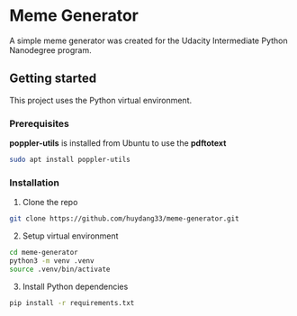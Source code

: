 # Meme Generator
A simple meme generator was created for the Udacity Intermediate Python Nanodegree program.

## Getting started

This project uses the Python virtual environment.

### Prerequisites

**poppler-utils** is installed from Ubuntu to use the **pdftotext**

```bash
sudo apt install poppler-utils
```

### Installation 

1. Clone the repo
```bash
git clone https://github.com/huydang33/meme-generator.git
```

2. Setup virtual environment
```bash
cd meme-generator
python3 -m venv .venv
source .venv/bin/activate
```

3. Install Python dependencies
```bash
pip install -r requirements.txt
```
